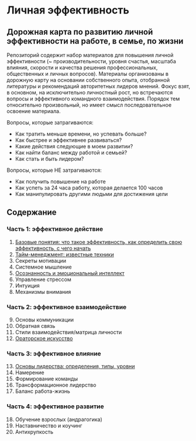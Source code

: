 # Личная эффективность

## Дорожная карта по развитию личной эффективности на работе, в семье, по жизни

Репозиторий содержит набор материалов для повышения личной эффективности (~ производительности, уровня счастья, масштаба влияния, скорости и качества решения профессиональных, общественных и личных вопросов). Материалы организованы в дорожную карту на основании собственного опыта, отобранной литературы и рекомендаций авторитетных лидеров мнений. Фокус взят, в основном, на исключительно личностный рост, но встречаются вопросы и эффективного командного взаимодействия. Порядок тем относительно произвольный, но имеет смысл последовательное освоение материала.

Вопросы, которые затрагиваются:
* Как тратить меньше времени, но успевать больше?
* Как быстрее и эффективнее развиваться?
* Какие действия следующие в моем развитии?
* Как найти баланс между работой и семьей?
* Как стать и быть лидером?

Вопросы, которые НЕ затрагиваются:
* Как получить повышение на работе
* Как успеть за 24 часа работу, которая делается 100 часов
* Как манипулировать другими людьми для достижения цели

## Содержание

### Часть 1: эффективное действие

01. [Базовые понятия: что такое эффективность, как определить свою эффективность, с чего начать](https://github.com/sunnybear/personal-efficiency/tree/main/01.%20Базовые%20вопросы)
02. [Тайм-менеджмент: известные техники](https://github.com/sunnybear/personal-efficiency/tree/main/02.%20Тайм-менеджмент)
03. Секреты мотивации
04. Системное мышление
05. [Осознанность и эмоциональный интеллект](https://github.com/sunnybear/personal-efficiency/tree/main/05.%20Осознанность)
06. Управление стрессом
07. Интуиция
08. Механизмы внимания

### Часть 2: эффективное взаимодействие

09. Основы коммуникации
10. Обратная связь
11. Стили взаимодействия/матрица личности
12. [Ораторское искусство](https://github.com/sunnybear/personal-efficiency/tree/main/12.%20Ораторское%20искусство)

### Часть 3: эффективное влияние

13. [Основы лидерства: определения, типы, уровни](https://github.com/sunnybear/personal-efficiency/tree/main/13.%20Основы%20лидерства)
14. Намерение
15. Формирование команды
16. Трансформационное лидерство
17. Баланс работа-жизнь

### Часть 4: эффективное развитие

18. Обучение взрослых (андрагогика)
19. Наставничество и коучинг
20. Антихрупкость
